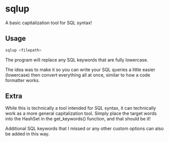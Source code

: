 # sqlup

A basic capitalization tool for SQL syntax!

## Usage

```bash
sqlup <filepath>
```

The program will replace any SQL keywords that are fully lowercase.

The idea was to make it so you can write your SQL queries a little easier (lowercase) then convert everything all at once, similar to how a code formatter works.

## Extra

While this is technically a tool intended for SQL syntax, it can technically work as a more general capitalization tool. Simply place the target words into the HashSet in the get_keywords() function, and that should be it! 

Additional SQL keywords that I missed or any other custom options can also be added in this way. 

